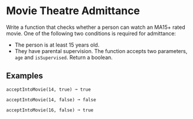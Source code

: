 # Movie Theatre Admittance
Write a function that checks whether a person can watch an MA15+ rated movie. One of the following two conditions is required for admittance:

- The person is at least 15 years old.
- They have parental supervision.
The function accepts two parameters, ```age``` and ```isSupervised```. Return a boolean.

## Examples
```
acceptIntoMovie(14, true) ➞ true

acceptIntoMovie(14, false) ➞ false

acceptIntoMovie(16, false) ➞ true
```
